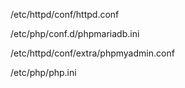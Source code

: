 /etc/httpd/conf/httpd.conf

/etc/php/conf.d/phpmariadb.ini

/etc/httpd/conf/extra/phpmyadmin.conf

/etc/php/php.ini
